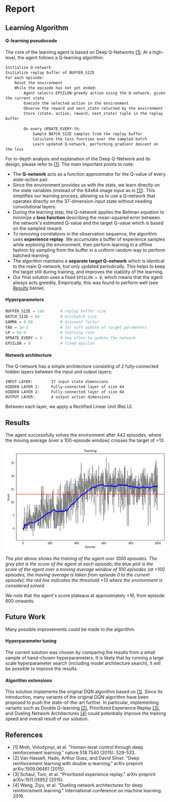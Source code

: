 # Report

## Learning Algorithm

#### Q-learning pseudocode
The core of the learning agent is based on Deep Q-Networks [[1]](#dqn_paper). At a high-level, the agent follows a Q-learning algorithm:

```
Initialize Q-network
Initialize replay buffer of BUFFER_SIZE
For each episode:
    Reset the environment
    While the episode has not yet ended:
        Agent selects EPSILON-greedy action using the Q-network, given the current state
        Execute the selected action in the environment
        Observe the reward and next_state returned by the environment
        Store (state, action, reward, next_state) tuple in the replay buffer

        On every UPDATE_EVERY-th:
            Sample BATCH_SIZE samples from the replay buffer
            Calculate the loss function over the sampled batch
            Learn updated Q-network, performing gradient descent on the loss
```

For in-depth analysis and explanation of the Deep Q-Network and its design, please refer to [[1]](#dqn_paper). The main important points to note:

- The **Q-network** acts as a function approximator for the Q-value of every state-action pair.
- Since the environment provides us with the state, we learn directly on the state variables (instead of the 64x64 image input as in [[1]](#dqn_paper)). This simplifies our learning process, allowing us to use a Q-network that operates directly on the 37-dimension input state without needing convolutional layers.
- During the learning step, the Q-network applies the Bellman equation to minimize a **loss function** describing the mean-squared error between the network's estimated Q-value and the target Q-value which is based on the sampled reward.
- To removing correlations in the observation sequence, the algorithm uses **experience replay**. We accumulate a buffer of experience samples while exploring the environment, then perform learning in a offline fashion by sampling from the buffer in a uniform random way to perform batched learning.
- The algorithm maintains a **separate target Q-network** which is identical to the main Q-network, but only updated periodically. This helps to keep the target still during training, and improves the stability of the learning.
- Our final solution uses a fixed `EPSILON = 0`, which means that the agent always acts greedily. Empirically, this was found to perform well (see [Results](#results) below).


#### Hyperparameters
```python
BUFFER_SIZE = 1e5       # replay buffer size
BATCH_SIZE = 64         # minibatch size
GAMMA = 0.99            # discount factor
TAU = 1e-3              # for soft update of target parameters
LR = 5e-4               # learning rate 
UPDATE_EVERY = 4        # how often to update the network
EPSILON = 0             # fixed epsilon
```

#### Network architecture

The Q-network has a simple architecture consisting of 2 fully-connected hidden layers between the input and output layers:
```
INPUT LAYER:        37 input state dimensions
HIDDEN LAYER 1:     Fully-connected layer of size 64
HIDDEN LAYER 2:     Fully-connected layer of size 64
OUTPUT LAYER:       4 output action dimensions
```
Between each layer, we apply a Rectified Linear Unit (ReLU).

## Results

The agent successfully solves the environment after 442 episodes, where the moving average (over a 100-episode window) crosses the target of +13.

![scores plot](assets/scores_plot.png)

_The plot above shows the training of the agent over 1000 episodes. The grey plot is the score of the agent at each episode; the blue plot is the score of the agent over a moving average window of 100 episodes (at <100 episodes, the moving average is taken from episode 0 to the current episode); the red line indicates the threshold +13 where the environment is considered solved._

We note that the agent's score plateaus at approximately +16, from episode 600 onwards.

## Future Work
Many possible improvements could be made to the algorithm.

#### Hyperparameter tuning
The current solution was chosen by comparing the results from a small sample of hand-chosen hyperparameters. It is likely that by running a large scale hyperparameter search (including model architecture search), it will be possible to improve the results.

#### Algorithm extensions

This solution implements the original DQN algorithm based on [[1]](#dqn_paper). Since its introduction, many variants of the original DQN algorithm have been proposed to push the state-of-the-art further. In particular, implementing variants such as Double Q-learning [[2]](#double_q_learning), Prioritized Experience Replay [[3]](#prioritized_replay), and Dueling Network Architectures [[4]](#dueling_networks) could potentially improve the training speed and overall result of our solution.

## References
- <a name="dqn_paper">[1]</a> Mnih, Volodymyr, et al. "Human-level control through deep reinforcement learning." nature 518.7540 (2015): 529-533.
- <a name="double_q_learning">[2]</a> Van Hasselt, Hado, Arthur Guez, and David Silver. "Deep reinforcement learning with double q-learning." arXiv preprint arXiv:1509.06461 (2015).
- <a name="prioritized_replay">[3]</a> Schaul, Tom, et al. "Prioritized experience replay." arXiv preprint arXiv:1511.05952 (2015).
- <a name="dueling_networks">[4]</a> Wang, Ziyu, et al. "Dueling network architectures for deep reinforcement learning." International conference on machine learning. 2016.